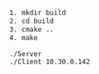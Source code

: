 ```bash
1. mkdir build
2. cd build
3. cmake ..
4. make
```
```bash
./Server
./Client 10.30.0.142
```

